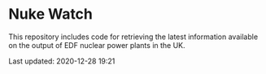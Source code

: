 # Nuke Watch

This repository includes code for retrieving the latest information available on the output of EDF nuclear power plants in the UK.

Last updated: 2020-12-28 19:21